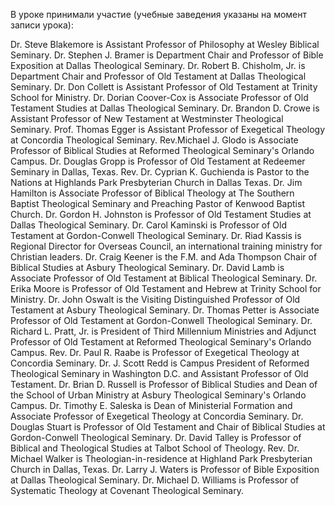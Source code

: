 В уроке принимали участие (учебные заведения указаны на момент записи урока):

Dr. Steve Blakemore is Assistant Professor of Philosophy at Wesley Biblical Seminary.
Dr. Stephen J. Bramer is Department Chair and Professor of Bible Exposition at Dallas Theological Seminary.
Dr. Robert B. Chisholm, Jr. is Department Chair and Professor of Old Testament at Dallas Theological Seminary.
Dr. Don Collett is Assistant Professor of Old Testament at Trinity School for Ministry.
Dr. Dorian Coover-Cox is Associate Professor of Old Testament Studies at Dallas Theological Seminary.
Dr. Brandon D. Crowe is Assistant Professor of New Testament at Westminster Theological Seminary.
Prof. Thomas Egger is Assistant Professor of Exegetical Theology at Concordia Theological Seminary.
Rev.Michael J. Glodo is Associate Professor of Biblical Studies at Reformed Theological Seminary's Orlando Campus.
Dr. Douglas Gropp is Professor of Old Testament at Redeemer Seminary in Dallas, Texas.
Rev. Dr. Cyprian K. Guchienda is Pastor to the Nations at Highlands Park Presbyterian Church in Dallas Texas.
Dr. Jim Hamilton is Associate Professor of Biblical Theology at The Southern Baptist Theological Seminary and Preaching Pastor of Kenwood Baptist Church.
Dr. Gordon H. Johnston is Professor of Old Testament Studies at Dallas Theological Seminary.
Dr. Carol Kaminski is Professor of Old Testament at Gordon-Conwell Theological Seminary.
Dr. Riad Kassis is Regional Director for Overseas Council, an international training ministry for Christian leaders.
Dr. Craig Keener is the F.M. and Ada Thompson Chair of Biblical Studies at Asbury Theological Seminary.
Dr. David Lamb is Associate Professor of Old Testament at Biblical Theological Seminary.
Dr. Erika Moore is Professor of Old Testament and Hebrew at Trinity School for Ministry.
Dr. John Oswalt is the Visiting Distinguished Professor of Old Testament at Asbury Theological Seminary.
Dr. Thomas Petter is Associate Professor of Old Testament at Gordon-Conwell Theological Seminary.
Dr. Richard L. Pratt, Jr. is President of Third Millennium Ministries and Adjunct Professor of Old Testament at Reformed Theological Seminary's Orlando Campus.
Rev. Dr. Paul R. Raabe is Professor of Exegetical Theology at Concordia Seminary.
Dr. J. Scott Redd is Campus President of Reformed Theological Seminary in Washington D.C. and Assistant Professor of Old Testament.
Dr. Brian D. Russell is Professor of Biblical Studies and Dean of the School of Urban Ministry at Asbury Theological Seminary's Orlando Campus.
Dr. Timothy E. Saleska is Dean of Ministerial Formation and Associate Professor of Exegetical Theology at Concordia Seminary.
Dr. Douglas Stuart is Professor of Old Testament and Chair of Biblical Studies at Gordon-Conwell Theological Seminary.
Dr. David Talley is Professor of Biblical and Theological Studies at Talbot School of Theology.
Rev. Dr. Michael Walker is Theologian-in-residence at Highland Park Presbyterian Church in Dallas, Texas.
Dr. Larry J. Waters is Professor of Bible Exposition at Dallas Theological Seminary.
Dr. Michael D. Williams is Professor of Systematic Theology at Covenant Theological Seminary.